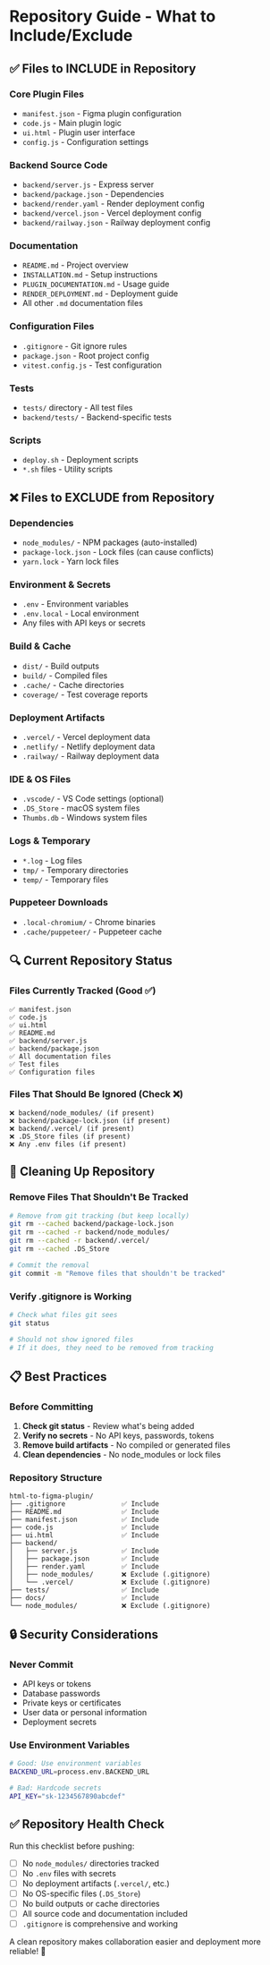 # Repository Guide - What to Include/Exclude

## ✅ Files to INCLUDE in Repository

### Core Plugin Files
- `manifest.json` - Figma plugin configuration
- `code.js` - Main plugin logic
- `ui.html` - Plugin user interface
- `config.js` - Configuration settings

### Backend Source Code
- `backend/server.js` - Express server
- `backend/package.json` - Dependencies
- `backend/render.yaml` - Render deployment config
- `backend/vercel.json` - Vercel deployment config
- `backend/railway.json` - Railway deployment config

### Documentation
- `README.md` - Project overview
- `INSTALLATION.md` - Setup instructions
- `PLUGIN_DOCUMENTATION.md` - Usage guide
- `RENDER_DEPLOYMENT.md` - Deployment guide
- All other `.md` documentation files

### Configuration Files
- `.gitignore` - Git ignore rules
- `package.json` - Root project config
- `vitest.config.js` - Test configuration

### Tests
- `tests/` directory - All test files
- `backend/tests/` - Backend-specific tests

### Scripts
- `deploy.sh` - Deployment scripts
- `*.sh` files - Utility scripts

## ❌ Files to EXCLUDE from Repository

### Dependencies
- `node_modules/` - NPM packages (auto-installed)
- `package-lock.json` - Lock files (can cause conflicts)
- `yarn.lock` - Yarn lock files

### Environment & Secrets
- `.env` - Environment variables
- `.env.local` - Local environment
- Any files with API keys or secrets

### Build & Cache
- `dist/` - Build outputs
- `build/` - Compiled files
- `.cache/` - Cache directories
- `coverage/` - Test coverage reports

### Deployment Artifacts
- `.vercel/` - Vercel deployment data
- `.netlify/` - Netlify deployment data
- `.railway/` - Railway deployment data

### IDE & OS Files
- `.vscode/` - VS Code settings (optional)
- `.DS_Store` - macOS system files
- `Thumbs.db` - Windows system files

### Logs & Temporary
- `*.log` - Log files
- `tmp/` - Temporary directories
- `temp/` - Temporary files

### Puppeteer Downloads
- `.local-chromium/` - Chrome binaries
- `.cache/puppeteer/` - Puppeteer cache

## 🔍 Current Repository Status

### Files Currently Tracked (Good ✅)
```
✅ manifest.json
✅ code.js
✅ ui.html
✅ README.md
✅ backend/server.js
✅ backend/package.json
✅ All documentation files
✅ Test files
✅ Configuration files
```

### Files That Should Be Ignored (Check ❌)
```
❌ backend/node_modules/ (if present)
❌ backend/package-lock.json (if present)
❌ backend/.vercel/ (if present)
❌ .DS_Store files (if present)
❌ Any .env files (if present)
```

## 🧹 Cleaning Up Repository

### Remove Files That Shouldn't Be Tracked
```bash
# Remove from git tracking (but keep locally)
git rm --cached backend/package-lock.json
git rm --cached -r backend/node_modules/
git rm --cached -r backend/.vercel/
git rm --cached .DS_Store

# Commit the removal
git commit -m "Remove files that shouldn't be tracked"
```

### Verify .gitignore is Working
```bash
# Check what files git sees
git status

# Should not show ignored files
# If it does, they need to be removed from tracking
```

## 📋 Best Practices

### Before Committing
1. **Check git status** - Review what's being added
2. **Verify no secrets** - No API keys, passwords, tokens
3. **Remove build artifacts** - No compiled or generated files
4. **Clean dependencies** - No node_modules or lock files

### Repository Structure
```
html-to-figma-plugin/
├── .gitignore              ✅ Include
├── README.md               ✅ Include
├── manifest.json           ✅ Include
├── code.js                 ✅ Include
├── ui.html                 ✅ Include
├── backend/
│   ├── server.js           ✅ Include
│   ├── package.json        ✅ Include
│   ├── render.yaml         ✅ Include
│   ├── node_modules/       ❌ Exclude (.gitignore)
│   └── .vercel/            ❌ Exclude (.gitignore)
├── tests/                  ✅ Include
├── docs/                   ✅ Include
└── node_modules/           ❌ Exclude (.gitignore)
```

## 🔒 Security Considerations

### Never Commit
- API keys or tokens
- Database passwords
- Private keys or certificates
- User data or personal information
- Deployment secrets

### Use Environment Variables
```bash
# Good: Use environment variables
BACKEND_URL=process.env.BACKEND_URL

# Bad: Hardcode secrets
API_KEY="sk-1234567890abcdef"
```

## ✅ Repository Health Check

Run this checklist before pushing:

- [ ] No `node_modules/` directories tracked
- [ ] No `.env` files with secrets
- [ ] No deployment artifacts (`.vercel/`, etc.)
- [ ] No OS-specific files (`.DS_Store`)
- [ ] No build outputs or cache directories
- [ ] All source code and documentation included
- [ ] `.gitignore` is comprehensive and working

A clean repository makes collaboration easier and deployment more reliable! 🚀
